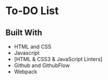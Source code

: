 
# To-DO List


## Built With

- HTML and CSS
- Javascript
- [HTML & CSS3 & JavaScript Linters]
- Github and GithubFlow
- Webpack


